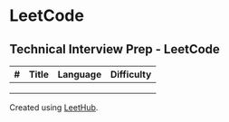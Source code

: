 # LeetCode

## Technical Interview Prep - LeetCode

| # | Title | Language | Difficulty |
|---|-------|----------|------------|
|   |       |          |            |
|   |       |          |            |
|   |       |          |            |












Created using [LeetHub](https://github.com/QasimWani/LeetHub).
